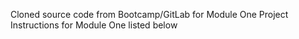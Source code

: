 Cloned source code from Bootcamp/GitLab for Module One Project 
Instructions for Module One listed below
